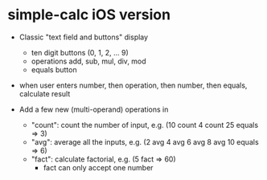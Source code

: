 # simple-calc iOS version
  - Classic "text field and buttons" display
    - ten digit buttons (0, 1, 2, ... 9)
    - operations add, sub, mul, div, mod
    - equals button
  - when user enters number, then operation, then number, then equals, calculate result

  - Add a few new (multi-operand) operations in
    - "count": count the number of input, e.g. (10 count 4 count 25 equals => 3)
    - "avg": average all the inputs, e.g. (2 avg 4 avg 6 avg 8 avg 10 equals => 6)
    - "fact": calculate factorial, e.g. (5 fact => 60)
      - fact can only accept one number
